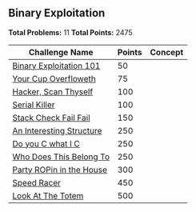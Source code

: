 ## Binary Exploitation

**Total Problems:** 11
**Total Points:** 2475

| Challenge Name               | Points  | Concept |
| -----------------------------|---------|---------|
| [Binary Exploitation 101](./BinaryExploitation101/README.md) | 50 | |
| [Your Cup Overfloweth](./MyCupOverfloweth/README.md) | 75 | |
| [Hacker, Scan Thyself](./HackerScanThyself/README.md) | 100 | |
| [Serial Killer](./SerialKiller/README.md) | 100 | |
| [Stack Check Fail Fail](./StackCheckFailFail/README.md) | 150 | |
| [An Interesting Structure](./AnInterestingStructure/README.md) | 250 | |
| [Do you C what I C](./DoYouCWhatIC/README.md) | 250 | |
| [Who Does This Belong To](./WhoDoesThisBelongTo/README.md) | 250 | |
| [Party ROPin in the House](./PartyROPinInTheHouse/README.md) | 300 | |
| [Speed Racer](./SpeedRacer/README.md) | 450 | |
| [Look At The Totem](./LookAtTheTotem/README.md) | 500 | |
